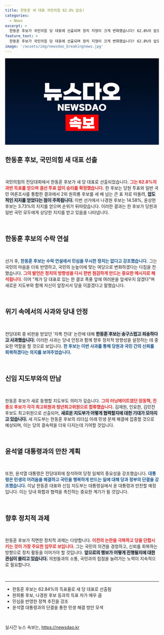 ```yaml
---
title: 한동훈 새 대표 국민의힘 62.8% 압승!
categories:
  - News
excerpt: >
  한동훈 후보가 국민의힘 당 대표에 선출되며 정치 지형이 크게 변화했습니다! 62.8%의 압도적 지지로 승리한 한 후보의 수락 연설이 주목받고 있으며, 새로운 시대를 향한 그들의 목표와 방향은? 클릭하여 자세한 내용을 확인하세요!
feature_text: >
  한동훈 후보가 국민의힘 당 대표에 선출되며 정치 지형이 크게 변화했습니다! 62.8%의 압도적 지지로 승리한 한 후보의 수락 연설이 주목받고 있으며, 새로운 시대를 향한 그들의 목표와 방향은? 클릭하여 자세한 내용을 확인하세요!
image: '/assets/img/newsdao_breakingnews.jpg'
---
```


<p><img src="/assets/img/newsdao_breakingnews.jpg" alt="ranknews 속보" /></p>

<h2 data-ke-size="size26">한동훈 후보, 국민의힘 새 대표 선출</h2>

<p data-ke-size="size16">&nbsp;</p>

<p>국민의힘의 전당대회에서 한동훈 후보가 새 당 대표로 선출되었습니다. <b><span style="color: #ee2323;">그는 62.8%의 과반 득표를 얻으며 결선 투표 없이 승리를 확정했습니다.</span></b> 한 후보는 당원 투표와 일반 국민 여론조사를 통합한 결과에서 2위 원희룡 후보를 세 배 넘는 큰 표 차로 따돌려, <b><span style="background-color: #21538527;">압도적인 지지를 얻었다는 점이 주목됩니다.</span></b> 이번 선거에서 나경원 후보는 14.58%, 윤상현 후보는 3.73%의 지지를 얻으며 순위가 뒤따랐습니다. 이러한 결과는 한 후보가 당원과 일반 국민 모두에게 상당한 지지를 받고 있음을 나타냅니다.</p>

<p data-ke-size="size16">&nbsp;</p>

<h2 data-ke-size="size26">한동훈 후보의 수락 연설</h2>

<p data-ke-size="size16">&nbsp;</p>

<p>선거 후, <b><span style="color: #1a5490;">한동훈 후보는 수락 연설에서 민심을 무시한 정치는 없다고 강조했습니다.</span></b> 그는 국민의 마음을 더욱 반영하고, 국민의 눈높이에 맞는 여당으로 변화하겠다는 다짐을 전했습니다. <b><span style="color: #ee2323;">그의 발언은 정치의 방향성을 다시 한번 점검하게 만드는 중요한 메시지로 해석됩니다.</span></b> 이어 "제가 당 대표로 있는 한 결코 폭풍 앞에 여러분을 앞세우지 않겠다"며 새로운 지도부와 함께 자신이 앞장서서 당을 이끌겠다고 말했습니다.</p>

<p data-ke-size="size16">&nbsp;</p>

<h2 data-ke-size="size26">위기 속에서의 사과와 당내 안정</h2>

<p data-ke-size="size16">&nbsp;</p>

<p>전당대회 중 비판을 받았던 '자폭 전대' 논란에 대해 <b><span style="background-color: #21538527;">한동훈 후보는 송구스럽고 죄송하다고 사과했습니다.</span></b> 이러한 사과는 당내 안정과 함께 향후 정치적 방향성을 설정하는 데 중요한 역할을 할 것으로 보입니다. <b><span style="color: #1a5490;">한 후보는 이번 사과를 통해 당원과 국민 간의 신뢰를 회복하겠다는 의지를 보여주었습니다.</span></b> </p>

<p data-ke-size="size16">&nbsp;</p>

<h2 data-ke-size="size26">신임 지도부와의 만남</h2>

<p data-ke-size="size16">&nbsp;</p>

<p>한동훈 후보가 새로 동행할 지도부도 의미가 깊습니다. <b><span style="color: #ee2323;">그의 러닝메이트였던 장동혁, 진종오 후보가 각각 최고위원과 청년최고위원으로 합류했습니다.</span></b> 김재원, 인요한, 김민전 후보도 최고위원으로 선출되어, <b><span style="background-color: #21538527;">새로운 지도부가 어떻게 협력할지에 대한 기대가 모아지고 있습니다.</span></b> 새 지도부는 한동훈 후보의 리더십 아래 민생 문제 해결에 집중할 것으로 예상되며, 이는 당의 결속력을 더욱 다지는데 기여할 것입니다.</p>

<p data-ke-size="size16">&nbsp;</p>

<h2 data-ke-size="size26">윤석열 대통령과의 만찬 계획</h2>

<p data-ke-size="size16">&nbsp;</p>

<p>또한, 윤석열 대통령은 전당대회에 참석하여 당정 일체의 중요성을 강조했습니다. <b><span style="color: #1a5490;">대통령은 민생의 어려움을 해결하고 국민을 행복하게 만드는 일에 대해 당과 정부의 단결을 강조했습니다.</span></b> 이날 한동훈 대표와 신임 지도부는 대통령실에서 윤 대통령과 만찬할 예정입니다. 이는 당내 화합과 협력을 촉진하는 중요한 계기가 될 것입니다. </p>

<p data-ke-size="size16">&nbsp;</p>

<h2 data-ke-size="size26">향후 정치적 과제</h2>

<p data-ke-size="size16">&nbsp;</p>

<p>한동훈 후보가 직면한 정치적 과제는 다양합니다. <b><span style="color: #ee2323;">이전의 논란을 극복하고 당을 단합시키는 것이 가장 주요한 임무로 보입니다.</span></b> 그는 국민의 의견을 경청하고, 신뢰를 회복하는 방향으로 정치 활동을 이어가야 할 것입니다. <b><span style="background-color: #21538527;">앞으로의 행보가 어떻게 진행될지에 대한 관심이 쏠리고 있습니다.</span></b> 의원들과의 소통, 국민과의 접점을 늘려가는 노력이 지속적으로 필요합니다. </p>

<p data-ke-size="size16">&nbsp;</p>

<hr>

<ul>
    <li>한동훈 후보는 62.84%의 득표율로 새 당 대표로 선출됨</li>
    <li>원희룡 후보, 나경원 후보 등과의 득표 차가 매우 큼</li>
    <li>민심을 반영한 정책 추진을 강조</li>
    <li>윤석열 대통령과의 단결을 통한 민생 해결 방안 모색</li>
</ul>

<p data-ke-size="size16">&nbsp;</p>
실시간 뉴스 속보는, <a href="https://newsdao.kr" rel="dofollow">https://newsdao.kr</a>


